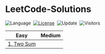 # LeetCode-Solutions

![Language](https://img.shields.io/badge/language-JavaScript%20%2F%20C++-green.svg)&nbsp;
[![License](https://img.shields.io/badge/license-MIT-blue.svg)](./LICENSE.md)&nbsp;
![Update](https://img.shields.io/badge/update-weekly-orange.svg)&nbsp;
![Visitors](https://visitor-badge.laobi.icu/badge?page_id=Aman22sharma.leetcode.solutions)


|   Easy    |    Medium     |
| --------------- | ---------------- |
[1. Two Sum](./Problems/1-Two-Sum.md) |  |

